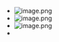 - ![image.png](image_1751202614092_0.png)
- ![image.png](image_1751202622309_0.png)
- ![image.png](image_1751202634128_0.png)
-